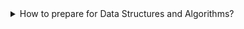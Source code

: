 <details>
  <summary>How to prepare for Data Structures and Algorithms?</summary>
    <ul>
        <li>
        Allow at least 2-3 months, as it is a vast topic.
        </li>
        
        <li>
        Emphasize on practicing, as it is the key. You will begin to see patterns as you practice.
        </li>
        
        <li>
        For instance, gaining expertise in <font color="red">Recursion</font>  will make you aware of its frequent use in Trees, Graphs, and Dynamic Programming etc.
        </li>
    </ul>
</details>




